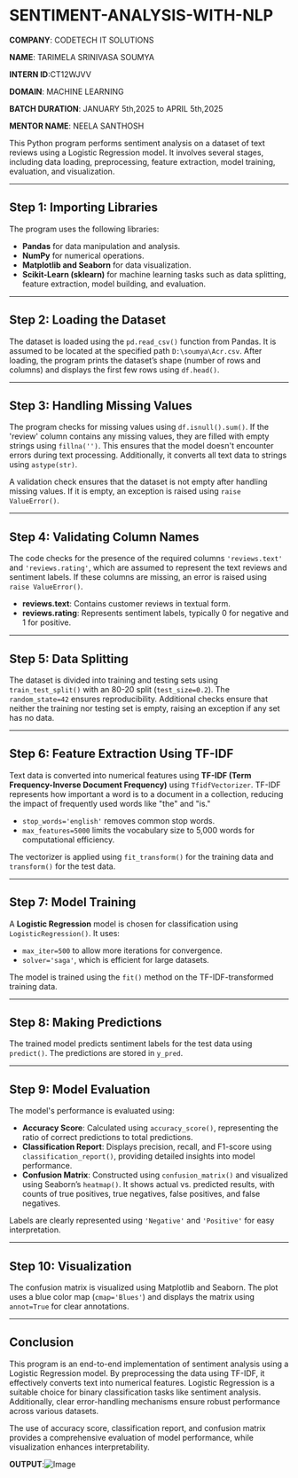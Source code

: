 # SENTIMENT-ANALYSIS-WITH-NLP

**COMPANY**: CODETECH IT SOLUTIONS

**NAME**: TARIMELA SRINIVASA SOUMYA

**INTERN ID**:CT12WJVV

**DOMAIN**: MACHINE LEARNING

**BATCH DURATION**: JANUARY 5th,2025 to APRIL 5th,2025

**MENTOR NAME**: NEELA SANTHOSH

This Python program performs sentiment analysis on a dataset of text reviews using a Logistic Regression model. It involves several stages, including data loading, preprocessing, feature extraction, model training, evaluation, and visualization.

---

## Step 1: Importing Libraries

The program uses the following libraries:
- **Pandas** for data manipulation and analysis.
- **NumPy** for numerical operations.
- **Matplotlib and Seaborn** for data visualization.
- **Scikit-Learn (sklearn)** for machine learning tasks such as data splitting, feature extraction, model building, and evaluation.

---

## Step 2: Loading the Dataset

The dataset is loaded using the `pd.read_csv()` function from Pandas. It is assumed to be located at the specified path `D:\soumya\Acr.csv`. After loading, the program prints the dataset’s shape (number of rows and columns) and displays the first few rows using `df.head()`.

---

## Step 3: Handling Missing Values

The program checks for missing values using `df.isnull().sum()`. If the 'review' column contains any missing values, they are filled with empty strings using `fillna('')`. This ensures that the model doesn't encounter errors during text processing. Additionally, it converts all text data to strings using `astype(str)`.

A validation check ensures that the dataset is not empty after handling missing values. If it is empty, an exception is raised using `raise ValueError()`.

---

## Step 4: Validating Column Names

The code checks for the presence of the required columns `'reviews.text'` and `'reviews.rating'`, which are assumed to represent the text reviews and sentiment labels. If these columns are missing, an error is raised using `raise ValueError()`.

- **reviews.text**: Contains customer reviews in textual form.
- **reviews.rating**: Represents sentiment labels, typically 0 for negative and 1 for positive.

---

## Step 5: Data Splitting

The dataset is divided into training and testing sets using `train_test_split()` with an 80-20 split (`test_size=0.2`). The `random_state=42` ensures reproducibility. Additional checks ensure that neither the training nor testing set is empty, raising an exception if any set has no data.

---

## Step 6: Feature Extraction Using TF-IDF

Text data is converted into numerical features using **TF-IDF (Term Frequency-Inverse Document Frequency)** using `TfidfVectorizer`. TF-IDF represents how important a word is to a document in a collection, reducing the impact of frequently used words like "the" and "is."  
- `stop_words='english'` removes common stop words.
- `max_features=5000` limits the vocabulary size to 5,000 words for computational efficiency.

The vectorizer is applied using `fit_transform()` for the training data and `transform()` for the test data.

---

## Step 7: Model Training

A **Logistic Regression** model is chosen for classification using `LogisticRegression()`. It uses:
- `max_iter=500` to allow more iterations for convergence.
- `solver='saga'`, which is efficient for large datasets.

The model is trained using the `fit()` method on the TF-IDF-transformed training data.

---

## Step 8: Making Predictions

The trained model predicts sentiment labels for the test data using `predict()`. The predictions are stored in `y_pred`.

---

## Step 9: Model Evaluation

The model's performance is evaluated using:
- **Accuracy Score**: Calculated using `accuracy_score()`, representing the ratio of correct predictions to total predictions.
- **Classification Report**: Displays precision, recall, and F1-score using `classification_report()`, providing detailed insights into model performance.
- **Confusion Matrix**: Constructed using `confusion_matrix()` and visualized using Seaborn’s `heatmap()`. It shows actual vs. predicted results, with counts of true positives, true negatives, false positives, and false negatives.

Labels are clearly represented using `'Negative'` and `'Positive'` for easy interpretation.

---

## Step 10: Visualization

The confusion matrix is visualized using Matplotlib and Seaborn. The plot uses a blue color map (`cmap='Blues'`) and displays the matrix using `annot=True` for clear annotations.

---

## Conclusion

This program is an end-to-end implementation of sentiment analysis using a Logistic Regression model. By preprocessing the data using TF-IDF, it effectively converts text into numerical features. Logistic Regression is a suitable choice for binary classification tasks like sentiment analysis. Additionally, clear error-handling mechanisms ensure robust performance across various datasets.

The use of accuracy score, classification report, and confusion matrix provides a comprehensive evaluation of model performance, while visualization enhances interpretability.

**OUTPUT**:![Image](https://github.com/user-attachments/assets/111a423f-3483-4bfa-9365-61d90f8af71c) 
           
